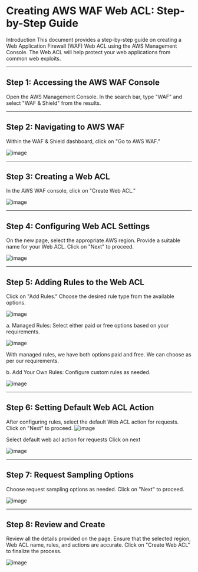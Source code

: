 # Creating AWS WAF Web ACL: Step-by-Step Guide
Introduction
This document provides a step-by-step guide on creating a Web Application Firewall (WAF) Web ACL using the AWS Management Console. The Web ACL will help protect your web applications from common web exploits.

---
## Step 1: Accessing the AWS WAF Console 
Open the AWS Management Console.
In the search bar, type "WAF" and select "WAF & Shield" from the results.

---
## Step 2: Navigating to AWS WAF
Within the WAF & Shield dashboard, click on "Go to AWS WAF."

![image](https://github.com/yahyagulshan/Create-AWS-WAF/assets/59036269/468cf609-48e7-4262-9662-b3dfcb92d3b2)

---

## Step 3: Creating a Web ACL
In the AWS WAF console, click on "Create Web ACL."

![image](https://github.com/yahyagulshan/Create-AWS-WAF/assets/59036269/ce53e090-10a4-49c3-8e9d-9fe71cdbc807)

---
## Step 4: Configuring Web ACL Settings
On the new page, select the appropriate AWS region.
Provide a suitable name for your Web ACL.
Click on "Next" to proceed.

![image](https://github.com/yahyagulshan/Create-AWS-WAF/assets/59036269/05e7551b-29f8-43de-994e-54cc21509a70)

---
## Step 5: Adding Rules to the Web ACL
Click on "Add Rules."
Choose the desired rule type from the available options.

![image](https://github.com/yahyagulshan/Create-AWS-WAF/assets/59036269/a45b7d66-30b1-4efb-8b53-e089983b2837)




a. Managed Rules:
Select either paid or free options based on your requirements.

![image](https://github.com/yahyagulshan/Create-AWS-WAF/assets/59036269/e1a28e2a-8f7a-435f-a2a7-1ac3271163ad)



With managed rules, we have both options paid and free. We can choose as per our requirements.

b. Add Your Own Rules:
Configure custom rules as needed.

![image](https://github.com/yahyagulshan/Create-AWS-WAF/assets/59036269/7464d340-6a0c-4307-a69f-cf86b741459c)

---
## Step 6: Setting Default Web ACL Action
After configuring rules, select the default Web ACL action for requests.
Click on "Next" to proceed.
![image](https://github.com/yahyagulshan/Create-AWS-WAF/assets/59036269/83cf9b16-8a2c-4452-a4b3-619fecf4e126)


Select default web acl action for requests 
Click on next

![image](https://github.com/yahyagulshan/Create-AWS-WAF/assets/59036269/ca8f24ed-c709-4bca-9bb3-a0d4ef3d4bf7)

---
## Step 7: Request Sampling Options
Choose request sampling options as needed.
Click on "Next" to proceed.

![image](https://github.com/yahyagulshan/Create-AWS-WAF/assets/59036269/e35e7538-4cd3-4fe0-95b7-4f3edcba58c2)

---
## Step 8: Review and Create
Review all the details provided on the page.
Ensure that the selected region, Web ACL name, rules, and actions are accurate.
Click on "Create Web ACL" to finalize the process.

![image](https://github.com/yahyagulshan/Create-AWS-WAF/assets/59036269/539ca9b9-1259-4894-b85e-c92c62c43c6d)
